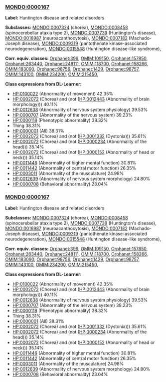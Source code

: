 
### [MONDO:0000167](http://purl.obolibrary.org/obo/MONDO_0000167)
**Label:** Huntington disease and related disorders

**Subclasses:** [MONDO:0007324](http://purl.obolibrary.org/obo/MONDO_0007324) (chorea), [MONDO:0008458](http://purl.obolibrary.org/obo/MONDO_0008458) (spinocerebellar ataxia type 2), [MONDO:0007739](http://purl.obolibrary.org/obo/MONDO_0007739) (Huntington's disease), [MONDO:0016987](http://purl.obolibrary.org/obo/MONDO_0016987) (neuroacanthocytosis), [MONDO:0007182](http://purl.obolibrary.org/obo/MONDO_0007182) (Machado-Joseph disease), [MONDO:0009319](http://purl.obolibrary.org/obo/MONDO_0009319) (pantothenate kinase-associated neurodegeneration), [MONDO:0015548](http://purl.obolibrary.org/obo/MONDO_0015548) (Huntington disease-like syndrome), 

**Corr. equiv. classes:** [Orphanet:399](http://www.orpha.net/ORDO/Orphanet_399), [OMIM:109150](http://purl.obolibrary.org/obo/OMIM_109150), [Orphanet:157850](http://www.orpha.net/ORDO/Orphanet_157850), [Orphanet:263440](http://www.orpha.net/ORDO/Orphanet_263440), [Orphanet:248111](http://www.orpha.net/ORDO/Orphanet_248111), [OMIM:118700](http://purl.obolibrary.org/obo/OMIM_118700), [Orphanet:158266](http://www.orpha.net/ORDO/Orphanet_158266), [OMIM:183090](http://purl.obolibrary.org/obo/OMIM_183090), [Orphanet:98756](http://www.orpha.net/ORDO/Orphanet_98756), [Orphanet:1429](http://www.orpha.net/ORDO/Orphanet_1429), [Orphanet:98757](http://www.orpha.net/ORDO/Orphanet_98757), [OMIM:143100](http://purl.obolibrary.org/obo/OMIM_143100), [OMIM:234200](http://purl.obolibrary.org/obo/OMIM_234200), [OMIM:215450](http://purl.obolibrary.org/obo/OMIM_215450), 

**Class expressions from DL-Learner:**

- [HP:0100022](http://purl.obolibrary.org/obo/HP_0100022) (Abnormality of movement) 42.35%
- [HP:0002072](http://purl.obolibrary.org/obo/HP_0002072) (Chorea) and (not ([HP:0012443](http://purl.obolibrary.org/obo/HP_0012443) (Abnormality of brain morphology))) 40.11%
- [HP:0012638](http://purl.obolibrary.org/obo/HP_0012638) (Abnormality of nervous system physiology) 39.53%
- [HP:0000707](http://purl.obolibrary.org/obo/HP_0000707) (Abnormality of the nervous system) 39.23%
- [HP:0000118](http://purl.obolibrary.org/obo/HP_0000118) (Phenotypic abnormality) 38.32%
- Thing 38.31%
- [HP:0000001](http://purl.obolibrary.org/obo/HP_0000001) (All) 38.31%
- [HP:0002072](http://purl.obolibrary.org/obo/HP_0002072) (Chorea) and (not ([HP:0001332](http://purl.obolibrary.org/obo/HP_0001332) (Dystonia))) 35.61%
- [HP:0002072](http://purl.obolibrary.org/obo/HP_0002072) (Chorea) and (not ([HP:0000234](http://purl.obolibrary.org/obo/HP_0000234) (Abnormality of the head))) 35.14%
- [HP:0002072](http://purl.obolibrary.org/obo/HP_0002072) (Chorea) and (not ([HP:0000152](http://purl.obolibrary.org/obo/HP_0000152) (Abnormality of head or neck))) 35.14%
- [HP:0011446](http://purl.obolibrary.org/obo/HP_0011446) (Abnormality of higher mental function) 30.81%
- [HP:0011442](http://purl.obolibrary.org/obo/HP_0011442) (Abnormality of central motor function) 26.35%
- [HP:0003011](http://purl.obolibrary.org/obo/HP_0003011) (Abnormality of the musculature) 24.98%
- [HP:0012639](http://purl.obolibrary.org/obo/HP_0012639) (Abnormality of nervous system morphology) 24.80%
- [HP:0000708](http://purl.obolibrary.org/obo/HP_0000708) (Behavioral abnormality) 23.04%



### [MONDO:0000167](http://purl.obolibrary.org/obo/MONDO_0000167)
**Label:** Huntington disease and related disorders

**Subclasses:** [MONDO:0007324](http://purl.obolibrary.org/obo/MONDO_0007324) (chorea), [MONDO:0008458](http://purl.obolibrary.org/obo/MONDO_0008458) (spinocerebellar ataxia type 2), [MONDO:0007739](http://purl.obolibrary.org/obo/MONDO_0007739) (Huntington's disease), [MONDO:0016987](http://purl.obolibrary.org/obo/MONDO_0016987) (neuroacanthocytosis), [MONDO:0007182](http://purl.obolibrary.org/obo/MONDO_0007182) (Machado-Joseph disease), [MONDO:0009319](http://purl.obolibrary.org/obo/MONDO_0009319) (pantothenate kinase-associated neurodegeneration), [MONDO:0015548](http://purl.obolibrary.org/obo/MONDO_0015548) (Huntington disease-like syndrome), 

**Corr. equiv. classes:** [Orphanet:399](http://www.orpha.net/ORDO/Orphanet_399), [OMIM:109150](http://purl.obolibrary.org/obo/OMIM_109150), [Orphanet:157850](http://www.orpha.net/ORDO/Orphanet_157850), [Orphanet:263440](http://www.orpha.net/ORDO/Orphanet_263440), [Orphanet:248111](http://www.orpha.net/ORDO/Orphanet_248111), [OMIM:118700](http://purl.obolibrary.org/obo/OMIM_118700), [Orphanet:158266](http://www.orpha.net/ORDO/Orphanet_158266), [OMIM:183090](http://purl.obolibrary.org/obo/OMIM_183090), [Orphanet:98756](http://www.orpha.net/ORDO/Orphanet_98756), [Orphanet:1429](http://www.orpha.net/ORDO/Orphanet_1429), [Orphanet:98757](http://www.orpha.net/ORDO/Orphanet_98757), [OMIM:143100](http://purl.obolibrary.org/obo/OMIM_143100), [OMIM:234200](http://purl.obolibrary.org/obo/OMIM_234200), [OMIM:215450](http://purl.obolibrary.org/obo/OMIM_215450), 

**Class expressions from DL-Learner:**

- [HP:0100022](http://purl.obolibrary.org/obo/HP_0100022) (Abnormality of movement) 42.35%
- [HP:0002072](http://purl.obolibrary.org/obo/HP_0002072) (Chorea) and (not ([HP:0012443](http://purl.obolibrary.org/obo/HP_0012443) (Abnormality of brain morphology))) 40.11%
- [HP:0012638](http://purl.obolibrary.org/obo/HP_0012638) (Abnormality of nervous system physiology) 39.53%
- [HP:0000707](http://purl.obolibrary.org/obo/HP_0000707) (Abnormality of the nervous system) 39.23%
- [HP:0000118](http://purl.obolibrary.org/obo/HP_0000118) (Phenotypic abnormality) 38.32%
- Thing 38.31%
- [HP:0000001](http://purl.obolibrary.org/obo/HP_0000001) (All) 38.31%
- [HP:0002072](http://purl.obolibrary.org/obo/HP_0002072) (Chorea) and (not ([HP:0001332](http://purl.obolibrary.org/obo/HP_0001332) (Dystonia))) 35.61%
- [HP:0002072](http://purl.obolibrary.org/obo/HP_0002072) (Chorea) and (not ([HP:0000234](http://purl.obolibrary.org/obo/HP_0000234) (Abnormality of the head))) 35.14%
- [HP:0002072](http://purl.obolibrary.org/obo/HP_0002072) (Chorea) and (not ([HP:0000152](http://purl.obolibrary.org/obo/HP_0000152) (Abnormality of head or neck))) 35.14%
- [HP:0011446](http://purl.obolibrary.org/obo/HP_0011446) (Abnormality of higher mental function) 30.81%
- [HP:0011442](http://purl.obolibrary.org/obo/HP_0011442) (Abnormality of central motor function) 26.35%
- [HP:0003011](http://purl.obolibrary.org/obo/HP_0003011) (Abnormality of the musculature) 24.98%
- [HP:0012639](http://purl.obolibrary.org/obo/HP_0012639) (Abnormality of nervous system morphology) 24.80%
- [HP:0000708](http://purl.obolibrary.org/obo/HP_0000708) (Behavioral abnormality) 23.04%



